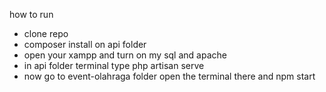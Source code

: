 how to run 
- clone repo
- composer install on api folder
- open your xampp and turn on my sql and apache
- in api folder terminal type php artisan serve
- now go to event-olahraga folder open the terminal there and npm start


